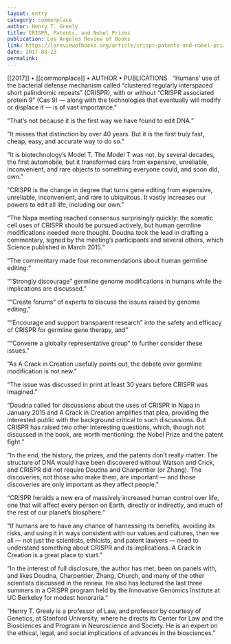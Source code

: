 ```yaml
---
layout: entry
category: commonplace
author: Henry T. Greely
title: CRISPR, Patents, and Nobel Prizes
publication: Los Angeles Review of Books
link: https://lareviewofbooks.org/article/crispr-patents-and-nobel-prizes/
date: 2017-08-23
permalink: 
---
```


[[2017]] • [[commonplace]] • AUTHOR • PUBLICATIONS 
 
“Humans’ use of the bacterial defense mechanism called “clustered regularly interspaced short palindromic repeats” (CRISPR), with or without “CRISPR associated protein 9” (Cas 9) — along with the technologies that eventually will modify or displace it ­— is of vast importance.”

“That’s not because it is the first way we have found to edit DNA.”

“It misses that distinction by over 40 years. But it is the first truly fast, cheap, easy, and accurate way to do so.”

“It is biotechnology’s Model T. The Model T was not, by several decades, the first automobile, but it transformed cars from expensive, unreliable, inconvenient, and rare objects to something everyone could, and soon did, own.”

“CRISPR is the change in degree that turns gene editing from expensive, unreliable, inconvenient, and rare to ubiquitous. It vastly increases our powers to edit all life, including our own.”

“The Napa meeting reached consensus surprisingly quickly: the somatic cell uses of CRISPR should be pursued actively, but human germline modifications needed more thought. Doudna took the lead in drafting a commentary, signed by the meeting’s participants and several others, which Science published in March 2015.”

“The commentary made four recommendations about human germline editing:”

““Strongly discourage” germline genome modifications in humans while the implications are discussed.”

““Create forums” of experts to discuss the issues raised by genome editing,”

““Encourage and support transparent research” into the safety and efficacy of CRISPR for germline gene therapy, and”

““Convene a globally representative group” to further consider these issues.”

“As A Crack in Creation usefully points out, the debate over germline modification is not new.”

“The issue was discussed in print at least 30 years before CRISPR was imagined.”

“Doudna called for discussions about the uses of CRISPR in Napa in January 2015 and A Crack in Creation amplifies that plea, providing the interested public with the background critical to such discussions. But CRISPR has raised two other interesting questions, which, though not discussed in the book, are worth mentioning: the Nobel Prize and the patent fight.”

“In the end, the history, the prizes, and the patents don’t really matter. The structure of DNA would have been discovered without Watson and Crick, and CRISPR did not require Doudna and Charpentier (or Zhang). The discoveries, not those who make them, are important — and those discoveries are only important as they affect people.”

“CRISPR heralds a new era of massively increased human control over life, one that will affect every person on Earth, directly or indirectly, and much of the rest of our planet’s biosphere.”

“If humans are to have any chance of harnessing its benefits, avoiding its risks, and using it in ways consistent with our values and cultures, then we all — not just the scientists, ethicists, and patent lawyers — need to understand something about CRISPR and its implications. A Crack in Creation is a great place to start.”

“In the interest of full disclosure, the author has met, been on panels with, and likes Doudna, Charpentier, Zhang, Church, and many of the other scientists discussed in the review. He also has lectured the last three summers in a CRISPR program held by the Innovative Genomics Institute at UC Berkeley for modest honoraria.”

“Henry T. Greely is a professor of Law, and professor by courtesy of Genetics, at Stanford University, where he directs its Center for Law and the Biosciences and Program in Neuroscience and Society. He is an expert on the ethical, legal, and social implications of advances in the biosciences.”

